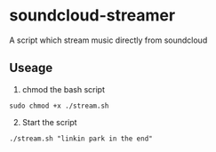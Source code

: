 # soundcloud-streamer
A script which stream music directly from soundcloud

## Useage
1. chmod the bash script 
```
sudo chmod +x ./stream.sh
```

2. Start the script
```
./stream.sh "linkin park in the end"
```


